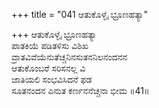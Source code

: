 +++
title = "041 ಆತುಕೊಳ್ಳೈ ಭ್ರೂಣಹತ್ಯಾ"

+++
ಆತುಕೊಳ್ಳೈ ಭ್ರೂಣಹತ್ಯಾ  
ಪಾತಕಿಯೆ ಪಡಿತಳಿಸು ವಿಶಿಖ  
ವ್ರಾತವಿವೆಯೆನುತೆಚ್ಚನಿನಸುತನನಿಲನಂದನನ  
ಆತುಕೊಂಬರೆ ಸರಿಸನಲ್ಲ ವಿ  
ಜಾತಿಯಲಿ ಸಂಭವಿಸಿದನೆ ಫಡ  
ಸೂತನಂದನ ಎನುತ ಕರ್ಣನನೆಚ್ಚನಾ ಭೀಮ      ॥41॥